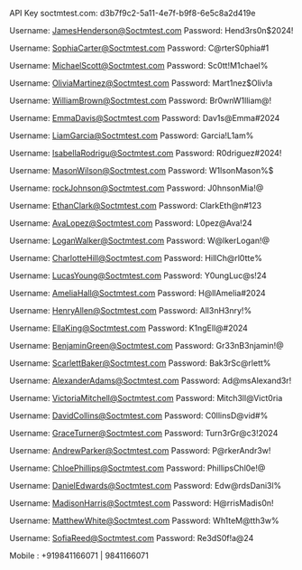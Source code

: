 API Key soctmtest.com: d3b7f9c2-5a11-4e7f-b9f8-6e5c8a2d419e

Username: JamesHenderson@Soctmtest.com
Password: Hend3rs0n$2024!

Username: SophiaCarter@Soctmtest.com
Password: C@rterS0phia#1

Username: MichaelScott@Soctmtest.com
Password: Sc0tt!M1chael%

Username: OliviaMartinez@Soctmtest.com
Password: Mart1nez$Oliv!a

Username: WilliamBrown@Soctmtest.com
Password: Br0wnW1lliam@!

Username: EmmaDavis@Soctmtest.com
Password: Dav1s@Emma#2024

Username: LiamGarcia@Soctmtest.com
Password: Garcia!L1am%

Username: IsabellaRodrigu@Soctmtest.com
Password: R0driguez#2024!

Username: MasonWilson@Soctmtest.com
Password: W1lsonMason%$

Username: rockJohnson@Soctmtest.com
Password: J0hnsonMia!@

Username: EthanClark@Soctmtest.com
Password: ClarkEth@n#123

Username: AvaLopez@Soctmtest.com
Password: L0pez@Ava!24

Username: LoganWalker@Soctmtest.com
Password: W@lkerLogan!@

Username: CharlotteHill@Soctmtest.com
Password: HillCh@rl0tte%

Username: LucasYoung@Soctmtest.com
Password: Y0ungLuc@s!24

Username: AmeliaHall@Soctmtest.com
Password: H@llAmelia#2024

Username: HenryAllen@Soctmtest.com
Password: All3nH3nry!%

Username: EllaKing@Soctmtest.com
Password: K1ngEll@#2024

Username: BenjaminGreen@Soctmtest.com
Password: Gr33nB3njamin!@

Username: ScarlettBaker@Soctmtest.com
Password: Bak3rSc@rlett%

Username: AlexanderAdams@Soctmtest.com
Password: Ad@msAlexand3r!

Username: VictoriaMitchell@Soctmtest.com
Password: Mitch3ll@Vict0ria

Username: DavidCollins@Soctmtest.com
Password: C0llinsD@vid#%

Username: GraceTurner@Soctmtest.com
Password: Turn3rGr@c3!2024

Username: AndrewParker@Soctmtest.com
Password: P@rkerAndr3w!

Username: ChloePhillips@Soctmtest.com
Password: PhillipsChl0e!@

Username: DanielEdwards@Soctmtest.com
Password: Edw@rdsDani3l%

Username: MadisonHarris@Soctmtest.com
Password: H@rrisMadis0n!

Username: MatthewWhite@Soctmtest.com
Password: Wh1teM@tth3w%

Username: SofiaReed@Soctmtest.com
Password: Re3dS0f!a@24 

Mobile : +919841166071 | 9841166071
